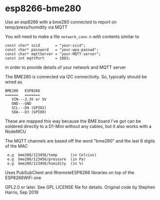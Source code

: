 # esp8266-bme280
Use an esp8266 with a bme280 connected to report on temp/press/humidity via
MQTT

You will need to make a file `network_conn.h` with contents similar to

    const char* ssid       = "your-ssid";
    const char* password   = "your-wpa-passwd";
    const char* mqttServer = "your-MQTT-server";
    const int mqttPort     = 1883;

in order to provide details of your network and MQTT server

The BME280 is connected via I2C connectivity.  So, typically should
be wired as

    BME280   ESP8266
    ======   =======
       VIN---3.3V or 5V
       GND---GND
       SCL---D4 (GPIO2)
       SDA---D3 (GPIO0)
    
These are mapped this way because the BME board I've got can be soldered
directly to a D1-Mini without any cables, but it also works with a NodeMCU

The MQTT channels are based off the word "bme280" and the last 6 digits of the MAC
   
     e.g  bme280/123456/temp      (in Celcius)
     e.g  bme280/123456/pressure  (in Pa)
     e.g  bme280/123456/humidity  (in %)
   
Uses PubSubClient and IRremoteESP8266 libraries on top of the ESP8266WiFi one
   
GPL2.0 or later.  See GPL LICENSE file for details.
Original code by Stephen Harris, Sep 2019
